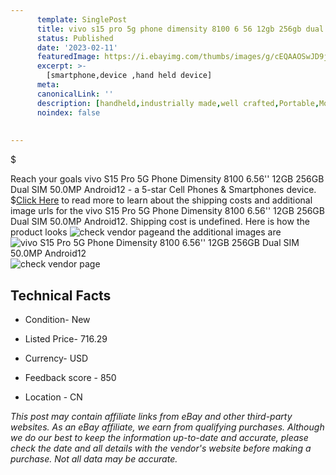 ```yaml
---
      template: SinglePost
      title: vivo s15 pro 5g phone dimensity 8100 6 56 12gb 256gb dual sim 50 0mp android12
      status: Published
      date: '2023-02-11'
      featuredImage: https://i.ebayimg.com/thumbs/images/g/cEQAAOSwJD9jkFCu/s-l225.jpg
      excerpt: >-
        [smartphone,device ,hand held device]
      meta:
      canonicalLink: ''
      description: [handheld,industrially made,well crafted,Portable,Mobile,Compact,Convenient,Lightweight,Maneuverable,Man-portable,Miniature,Carriable,Hand-held,Light,Holdable,Transportable,Mobile device,Pocket-sized,On-the-go,Wireless,Cordless,Compact size,Convenient size, smartphone,device ,hand held device]
      noindex: false
      
        
---
```

$

Reach your goals vivo S15 Pro 5G Phone Dimensity 8100 6.56'' 12GB 256GB Dual SIM 50.0MP Android12 - a 5-star Cell Phones & Smartphones device.
$[Click Here](https://www.ebay.com/itm/225285791444?hash=item3474145ed4%3Ag%3AcEQAAOSwJD9jkFCu&mkevt=1&mkcid=1&mkrid=711-53200-19255-0&campid=%253CePNCampaignId%253E&customid=%253CreferenceId%253E&toolid=10049) to read more to learn about the shipping costs and additional image urls for the vivo S15 Pro 5G Phone Dimensity 8100 6.56'' 12GB 256GB Dual SIM 50.0MP Android12. Shipping cost is undefined. Here is how the product looks ![check vendor page](https://i.ebayimg.com/thumbs/images/g/cEQAAOSwJD9jkFCu/s-l225.jpg)and the additional images are![vivo S15 Pro 5G Phone Dimensity 8100 6.56'' 12GB 256GB Dual SIM 50.0MP Android12](https://i.ebayimg.com/images/g/cEQAAOSwJD9jkFCu/s-l1200.jpg)![check vendor page](https://origin-galleryplus.ebayimg.com/ws/web/225285791444_2_0_1/225x225.jpg,https://origin-galleryplus.ebayimg.com/ws/web/225285791444_3_0_1/225x225.jpg,https://origin-galleryplus.ebayimg.com/ws/web/225285791444_4_0_1/225x225.jpg,https://origin-galleryplus.ebayimg.com/ws/web/225285791444_5_0_1/225x225.jpg,https://origin-galleryplus.ebayimg.com/ws/web/225285791444_6_0_1/225x225.jpg,https://origin-galleryplus.ebayimg.com/ws/web/225285791444_7_0_1/225x225.jpg,https://origin-galleryplus.ebayimg.com/ws/web/225285791444_8_0_1/225x225.jpg,https://origin-galleryplus.ebayimg.com/ws/web/225285791444_9_0_1/225x225.jpg,https://origin-galleryplus.ebayimg.com/ws/web/225285791444_10_0_1/225x225.jpg)



 ## Technical Facts 



     
      

 - Condition- New 


      

 - Listed Price- 716.29 


      

 - Currency- USD 


      

 - Feedback score - 850 


      

 - Location - CN 


      
      

 *_This post may contain affiliate links from eBay and other third-party websites. As an eBay affiliate, we earn from qualifying purchases. Although we do our best to keep the information up-to-date and accurate, please check the date and all details with the vendor's website before making a purchase. Not all data may be accurate._*






